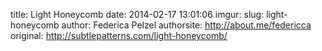 title: Light Honeycomb
date: 2014-02-17 13:01:06
imgur: 
slug: light-honeycomb
author: Federica Pelzel
authorsite: http://about.me/federicca
original: http://subtlepatterns.com/light-honeycomb/
